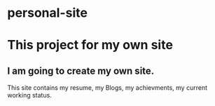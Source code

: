 # personal-site


# This project for my own site

## I am going to create my own site.

This site contains my resume, my Blogs, my achievments, my current working status.

